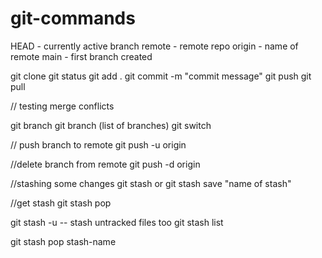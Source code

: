 # git-commands
HEAD - currently active branch
remote - remote repo
origin - name of remote
main - first branch created

git clone <repo-name>
git status
git add .
git commit -m "commit message" 
git push
git pull

// testing merge conflicts

git branch <branch-name>
git branch (list of branches)
git switch <Branch-name>

// push branch to remote
git push -u origin <branch-name>

//delete branch from remote
git push -d origin <branch-name>


//stashing some changes
git stash
or
git stash save "name of stash"

//get stash
git stash pop

git stash -u -- stash untracked files too
git stash list

git stash pop stash-name
